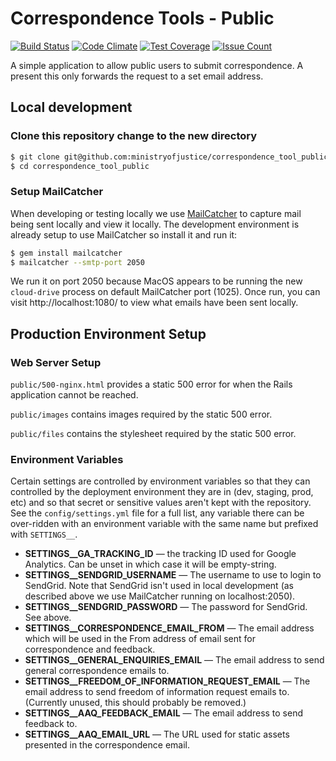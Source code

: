 # Correspondence Tools - Public
[![Build Status](https://travis-ci.org/ministryofjustice/correspondence_tool_public.svg?branch=develop)](https://travis-ci.org/ministryofjustice/correspondence_tool_public) [![Code Climate](https://codeclimate.com/github/ministryofjustice/correspondence_tool_public/badges/gpa.svg)](https://codeclimate.com/github/ministryofjustice/correspondence_tool_public) [![Test Coverage](https://codeclimate.com/github/ministryofjustice/correspondence_tool_public/badges/coverage.svg)](https://codeclimate.com/github/ministryofjustice/correspondence_tool_public/coverage) [![Issue Count](https://codeclimate.com/github/ministryofjustice/correspondence_tool_public/badges/issue_count.svg)](https://codeclimate.com/github/ministryofjustice/correspondence_tool_public)


A simple application to allow public users to submit correspondence. A present this only forwards the request to a set email address.

## Local development

### Clone this repository change to the new directory

```bash
$ git clone git@github.com:ministryofjustice/correspondence_tool_public.git
$ cd correspondence_tool_public
```

### Setup MailCatcher

When developing or testing locally we use
[MailCatcher](https://mailcatcher.me/) to capture mail being sent locally and
view it locally. The development environment is already setup to use
MailCatcher so install it and run it:

```bash
$ gem install mailcatcher
$ mailcatcher --smtp-port 2050
```

We run it on port 2050 because MacOS appears to be running the new
`cloud-drive` process on default MailCatcher port (1025). Once run, you can
visit http://localhost:1080/ to view what emails have been sent locally.

## Production Environment Setup

### Web Server Setup

`public/500-nginx.html` provides a static 500 error for when the Rails application cannot be reached.

`public/images` contains images required by the static 500 error.

`public/files` contains the stylesheet required by the static 500 error.

### Environment Variables

Certain settings are controlled by environment variables so that they can
controlled by the deployment environment they are in (dev, staging, prod, etc)
and so that secret or sensitive values aren't kept with the repository. See
the `config/settings.yml` file for a full list, any variable there can be
over-ridden with an environment variable with the same name but prefixed with
`SETTINGS__`.

* **SETTINGS__GA_TRACKING_ID** — the tracking ID used for Google
  Analytics. Can be unset in which case it will be empty-string.
* **SETTINGS__SENDGRID_USERNAME** — The username to use to login
  to SendGrid. Note that SendGrid isn't used in local development (as
  described above we use MailCatcher running on localhost:2050).
* **SETTINGS__SENDGRID_PASSWORD** — The password for SendGrid. See above.
* **SETTINGS__CORRESPONDENCE_EMAIL_FROM** — The email address
  which will be used in the From address of email sent for correspondence and
  feedback.
* **SETTINGS__GENERAL_ENQUIRIES_EMAIL** — The email address to
  send general correspondence emails to.
* **SETTINGS__FREEDOM_OF_INFORMATION_REQUEST_EMAIL** — The email
  address to send freedom of information request emails to. (Currently unused,
  this should probably be removed.)
* **SETTINGS__AAQ_FEEDBACK_EMAIL** — The email address to send
  feedback to.
* **SETTINGS__AAQ_EMAIL_URL** — The URL used for static assets
  presented in the correspondence email.

